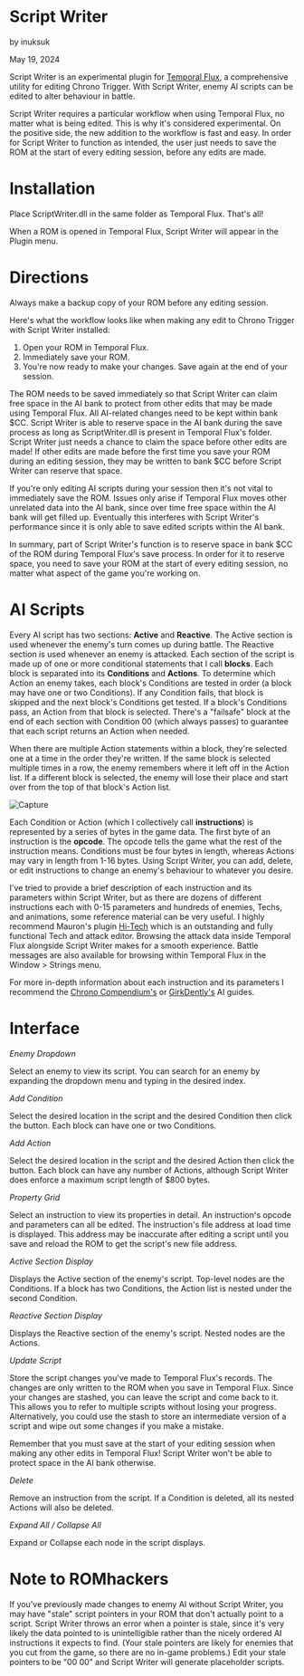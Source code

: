 Script Writer
=============
by inuksuk

May 19, 2024

Script Writer is an experimental plugin for [Temporal Flux](https://www.romhacking.net/utilities/262/), a comprehensive utility for editing Chrono Trigger. With Script Writer, enemy AI scripts can be edited to alter behaviour in battle.

Script Writer requires a particular workflow when using Temporal Flux, no matter what is being edited. This is why it's considered experimental. On the positive side, the new addition to the workflow is fast and easy. In order for Script Writer to function as intended, the user just needs to save the ROM at the start of every editing session, before any edits are made.

Installation
============

Place ScriptWriter.dll in the same folder as Temporal Flux. That's all!

When a ROM is opened in Temporal Flux, Script Writer will appear in the Plugin menu.

Directions
==========

Always make a backup copy of your ROM before any editing session.

Here's what the workflow looks like when making any edit to Chrono Trigger with Script Writer installed:
1. Open your ROM in Temporal Flux.
2. Immediately save your ROM.
3. You're now ready to make your changes. Save again at the end of your session.

The ROM needs to be saved immediately so that Script Writer can claim free space in the AI bank to protect from other edits that may be made using Temporal Flux. All AI-related changes need to be kept within bank $CC. Script Writer is able to reserve space in the AI bank during the save process as long as ScriptWriter.dll is present in Temporal Flux's folder. Script Writer just needs a chance to claim the space before other edits are made! If other edits are made before the first time you save your ROM during an editing session, they may be written to bank $CC before Script Writer can reserve that space.

If you're only editing AI scripts during your session then it's not vital to immediately save the ROM. Issues only arise if Temporal Flux moves other unrelated data into the AI bank, since over time free space within the AI bank will get filled up. Eventually this interferes with Script Writer's performance since it is only able to save edited scripts within the AI bank.

In summary, part of Script Writer's function is to reserve space in bank $CC of the ROM during Temporal Flux's save process. In order for it to reserve space, you need to save your ROM at the start of every editing session, no matter what aspect of the game you're working on.

AI Scripts
==========

Every AI script has two sections: **Active** and **Reactive**. The Active section is used whenever the enemy's turn comes up during battle. The Reactive section is used whenever an enemy is attacked. Each section of the script is made up of one or more conditional statements that I call **blocks**. Each block is separated into its **Conditions** and **Actions**. To determine which Action an enemy takes, each block's Conditions are tested in order (a block may have one or two Conditions). If any Condition fails, that block is skipped and the next block's Conditions get tested. If a block's Conditions pass, an Action from that block is selected. There's a "failsafe" block at the end of each section with Condition 00 (which always passes) to guarantee that each script returns an Action when needed.

When there are multiple Action statements within a block, they're selected one at a time in the order they're written. If the same block is selected multiple times in a row, the enemy remembers where it left off in the Action list. If a different block is selected, the enemy will lose their place and start over from the top of that block's Action list.

![Capture](https://github.com/inuksuktv/ScriptWriter/assets/75352411/46cbd383-6506-490b-8633-42a3e6eb7f58)

Each Condition or Action (which I collectively call **instructions**) is represented by a series of bytes in the game data. The first byte of an instruction is the **opcode**. The opcode tells the game what the rest of the instruction means. Conditions must be four bytes in length, whereas Actions may vary in length from 1-16 bytes. Using Script Writer, you can add, delete, or edit instructions to change an enemy's behaviour to whatever you desire.

I've tried to provide a brief description of each instruction and its parameters within Script Writer, but as there are dozens of different instructions each with 0-15 parameters and hundreds of enemies, Techs, and animations, some reference material can be very useful. I highly recommend Mauron's plugin [Hi-Tech](https://www.chronocompendium.com/Forums/index.php?topic=10245.0) which is an outstanding and fully functional Tech and attack editor. Browsing the attack data inside Temporal Flux alongside Script Writer makes for a smooth experience. Battle messages are also available for browsing within Temporal Flux in the Window > Strings menu.

For more in-depth information about each instruction and its parameters I recommend the [Chrono Compendium's](https://www.chronocompendium.com/Term/Enemy_AI.html) or [GirkDently's](https://gamefaqs.gamespot.com/snes/563538-chrono-trigger/faqs/78740) AI guides.

Interface
=========

_Enemy Dropdown_

Select an enemy to view its script. You can search for an enemy by expanding the dropdown menu and typing in the desired index.

_Add Condition_

Select the desired location in the script and the desired Condition then click the button. Each block can have one or two Conditions.

_Add Action_

Select the desired location in the script and the desired Action then click the button. Each block can have any number of Actions, although Script Writer does enforce a maximum script length of $800 bytes.

_Property Grid_

Select an instruction to view its properties in detail. An instruction's opcode and parameters can all be edited. The instruction's file address at load time is displayed. This address may be inaccurate after editing a script until you save and reload the ROM to get the script's new file address.

_Active Section Display_

Displays the Active section of the enemy's script. Top-level nodes are the Conditions. If a block has two Conditions, the Action list is nested under the second Condition.

_Reactive Section Display_

Displays the Reactive section of the enemy's script. Nested nodes are the Actions.

_Update Script_

Store the script changes you've made to Temporal Flux's records. The changes are only written to the ROM when you save in Temporal Flux. Since your changes are stashed, you can leave the script and come back to it. This allows you to refer to multiple scripts without losing your progress. Alternatively, you could use the stash to store an intermediate version of a script and wipe out some changes if you make a mistake.

Remember that you must save at the start of your editing session when making any other edits in Temporal Flux! Script Writer won't be able to protect space in the AI bank otherwise.

_Delete_

Remove an instruction from the script. If a Condition is deleted, all its nested Actions will also be deleted.

_Expand All / Collapse All_

Expand or Collapse each node in the script displays.

Note to ROMhackers
==================

If you've previously made changes to enemy AI without Script Writer, you may have "stale" script pointers in your ROM that don't actually point to a script. Script Writer throws an error when a pointer is stale, since it's very likely the data pointed to is unintelligible rather than the nicely ordered AI instructions it expects to find. (Your stale pointers are likely for enemies that you cut from the game, so there are no in-game problems.) Edit your stale pointers to be "00 00" and Script Writer will generate placeholder scripts.

